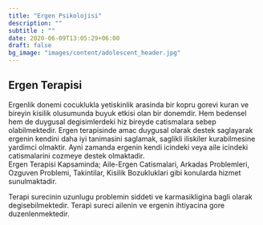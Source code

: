 ```yaml
---
title: "Ergen Psikolojisi"
description: ""
subtitle : ""
date: 2020-06-09T13:05:29+06:00
draft: false
bg_image: "images/content/adolescent_header.jpg"
---
```

## Ergen Terapisi ##

Ergenlik donemi cocuklukla yetiskinlik arasinda bir kopru gorevi kuran ve bireyin kisilik olusumunda buyuk etkisi olan bir donemdir. Hem bedensel hem de duygusal degisimlerdeki hiz bireyde catismalara sebep olabilmektedir.
Ergen terapisinde amac duygusal olarak destek saglayarak ergenin kendini daha iyi tanimasini saglamak, saglikli iliskiler kurabilmesine yardimci olmaktir. Ayni zamanda ergenin kendi icindeki veya aile icindeki catismalarini cozmeye destek olmaktadir.  
Ergen Terapisi Kapsaminda;
Aile-Ergen Catismalari, Arkadas Problemleri, Ozguven Problemi, Takintilar, Kisilik Bozukluklari gibi konularda hizmet sunulmaktadir.

Terapi surecinin uzunlugu problemin siddeti ve karmasikligina bagli olarak degisebilmektedir. Terapi sureci ailenin ve ergenin ihtiyacina gore duzenlenmektedir.


